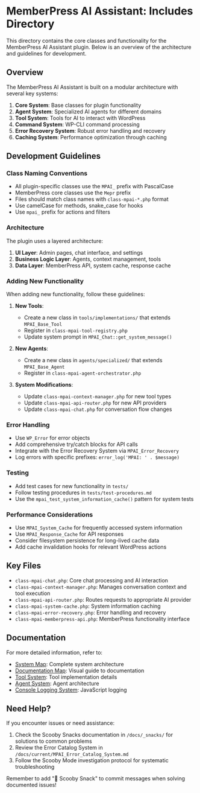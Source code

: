 # MemberPress AI Assistant: Includes Directory

This directory contains the core classes and functionality for the MemberPress AI Assistant plugin. Below is an overview of the architecture and guidelines for development.

## Overview

The MemberPress AI Assistant is built on a modular architecture with several key systems:

1. **Core System**: Base classes for plugin functionality
2. **Agent System**: Specialized AI agents for different domains
3. **Tool System**: Tools for AI to interact with WordPress
4. **Command System**: WP-CLI command processing
5. **Error Recovery System**: Robust error handling and recovery
6. **Caching System**: Performance optimization through caching

## Development Guidelines

### Class Naming Conventions

- All plugin-specific classes use the `MPAI_` prefix with PascalCase
- MemberPress core classes use the `Mepr` prefix
- Files should match class names with `class-mpai-*.php` format
- Use camelCase for methods, snake_case for hooks
- Use `mpai_` prefix for actions and filters

### Architecture

The plugin uses a layered architecture:

1. **UI Layer**: Admin pages, chat interface, and settings
2. **Business Logic Layer**: Agents, context management, tools
3. **Data Layer**: MemberPress API, system cache, response cache

### Adding New Functionality

When adding new functionality, follow these guidelines:

1. **New Tools**:
   - Create a new class in `tools/implementations/` that extends `MPAI_Base_Tool`
   - Register in `class-mpai-tool-registry.php`
   - Update system prompt in `MPAI_Chat::get_system_message()`

2. **New Agents**:
   - Create a new class in `agents/specialized/` that extends `MPAI_Base_Agent`
   - Register in `class-mpai-agent-orchestrator.php`

3. **System Modifications**:
   - Update `class-mpai-context-manager.php` for new tool types
   - Update `class-mpai-api-router.php` for new API providers
   - Update `class-mpai-chat.php` for conversation flow changes

### Error Handling

- Use `WP_Error` for error objects
- Add comprehensive try/catch blocks for API calls
- Integrate with the Error Recovery System via `MPAI_Error_Recovery`
- Log errors with specific prefixes: `error_log('MPAI: ' . $message)`

### Testing

- Add test cases for new functionality in `tests/`
- Follow testing procedures in `tests/test-procedures.md`
- Use the `mpai_test_system_information_cache()` pattern for system tests

### Performance Considerations

- Use `MPAI_System_Cache` for frequently accessed system information
- Use `MPAI_Response_Cache` for API responses
- Consider filesystem persistence for long-lived cache data
- Add cache invalidation hooks for relevant WordPress actions

## Key Files

- `class-mpai-chat.php`: Core chat processing and AI interaction
- `class-mpai-context-manager.php`: Manages conversation context and tool execution
- `class-mpai-api-router.php`: Routes requests to appropriate AI provider
- `class-mpai-system-cache.php`: System information caching
- `class-mpai-error-recovery.php`: Error handling and recovery
- `class-mpai-memberpress-api.php`: MemberPress functionality interface

## Documentation

For more detailed information, refer to:

- [System Map](/docs/current/core/system-map.md): Complete system architecture
- [Documentation Map](/docs/current/core/documentation-map.md): Visual guide to documentation
- [Tool System](/docs/current/tool-system/tool-implementation-map.md): Tool implementation details
- [Agent System](/docs/current/agent-system/unified-agent-system.md): Agent architecture
- [Console Logging System](/docs/current/js-system/console-logging-system.md): JavaScript logging

## Need Help?

If you encounter issues or need assistance:

1. Check the Scooby Snacks documentation in `/docs/_snacks/` for solutions to common problems
2. Review the Error Catalog System in `/docs/current/MPAI_Error_Catalog_System.md`
3. Follow the Scooby Mode investigation protocol for systematic troubleshooting

Remember to add "🦴 Scooby Snack" to commit messages when solving documented issues!